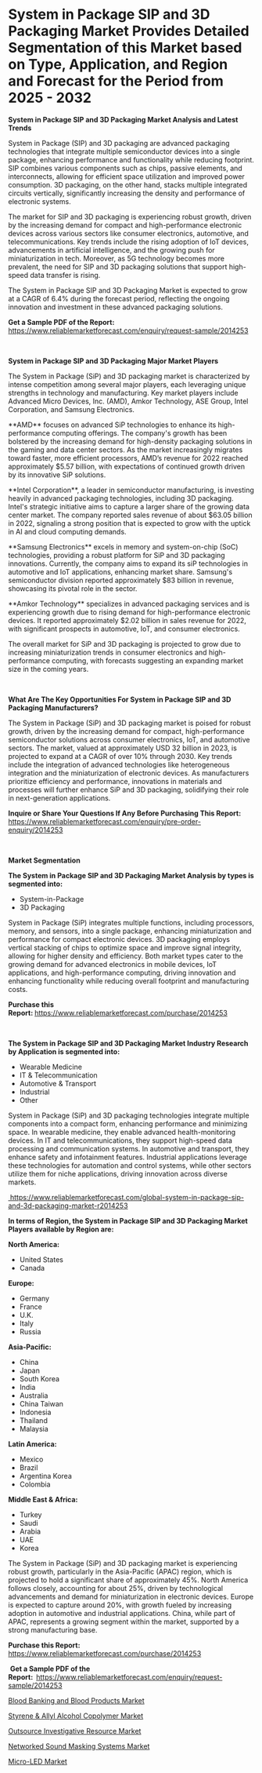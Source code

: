<p><h1>System in Package SIP and 3D Packaging Market Provides Detailed Segmentation of this Market based on Type, Application, and Region and Forecast for the Period from 2025 - 2032</h1></p><p><strong>System in Package SIP and 3D Packaging Market Analysis and Latest Trends</strong></p>
<p><p>System in Package (SIP) and 3D packaging are advanced packaging technologies that integrate multiple semiconductor devices into a single package, enhancing performance and functionality while reducing footprint. SIP combines various components such as chips, passive elements, and interconnects, allowing for efficient space utilization and improved power consumption. 3D packaging, on the other hand, stacks multiple integrated circuits vertically, significantly increasing the density and performance of electronic systems.</p><p>The market for SIP and 3D packaging is experiencing robust growth, driven by the increasing demand for compact and high-performance electronic devices across various sectors like consumer electronics, automotive, and telecommunications. Key trends include the rising adoption of IoT devices, advancements in artificial intelligence, and the growing push for miniaturization in tech. Moreover, as 5G technology becomes more prevalent, the need for SIP and 3D packaging solutions that support high-speed data transfer is rising. </p><p>The System in Package SIP and 3D Packaging Market is expected to grow at a CAGR of 6.4% during the forecast period, reflecting the ongoing innovation and investment in these advanced packaging solutions.</p></p>
<p><strong>Get a Sample PDF of the Report:&nbsp;</strong> <a href="https://www.reliablemarketforecast.com/enquiry/request-sample/2014253?utm_campaign=2011&utm_medium=2&utm_source=Github&utm_content=ia&utm_term=17012025&utm_id=system-in-package-sip-and-3d-packaging">https://www.reliablemarketforecast.com/enquiry/request-sample/2014253</a></p>
<p>&nbsp;</p>
<p><strong>System in Package SIP and 3D Packaging Major Market Players</strong></p>
<p><p>The System in Package (SiP) and 3D packaging market is characterized by intense competition among several major players, each leveraging unique strengths in technology and manufacturing. Key market players include Advanced Micro Devices, Inc. (AMD), Amkor Technology, ASE Group, Intel Corporation, and Samsung Electronics.</p><p>**AMD** focuses on advanced SiP technologies to enhance its high-performance computing offerings. The company's growth has been bolstered by the increasing demand for high-density packaging solutions in the gaming and data center sectors. As the market increasingly migrates toward faster, more efficient processors, AMD’s revenue for 2022 reached approximately $5.57 billion, with expectations of continued growth driven by its innovative SiP solutions.</p><p>**Intel Corporation**, a leader in semiconductor manufacturing, is investing heavily in advanced packaging technologies, including 3D packaging. Intel's strategic initiative aims to capture a larger share of the growing data center market. The company reported sales revenue of about $63.05 billion in 2022, signaling a strong position that is expected to grow with the uptick in AI and cloud computing demands.</p><p>**Samsung Electronics** excels in memory and system-on-chip (SoC) technologies, providing a robust platform for SiP and 3D packaging innovations. Currently, the company aims to expand its siP technologies in automotive and IoT applications, enhancing market share. Samsung's semiconductor division reported approximately $83 billion in revenue, showcasing its pivotal role in the sector.</p><p>**Amkor Technology** specializes in advanced packaging services and is experiencing growth due to rising demand for high-performance electronic devices. It reported approximately $2.02 billion in sales revenue for 2022, with significant prospects in automotive, IoT, and consumer electronics.</p><p>The overall market for SiP and 3D packaging is projected to grow due to increasing miniaturization trends in consumer electronics and high-performance computing, with forecasts suggesting an expanding market size in the coming years.</p></p>
<p>&nbsp;</p>
<p><strong>What Are The Key Opportunities For System in Package SIP and 3D Packaging Manufacturers?</strong></p>
<p><p>The System in Package (SiP) and 3D packaging market is poised for robust growth, driven by the increasing demand for compact, high-performance semiconductor solutions across consumer electronics, IoT, and automotive sectors. The market, valued at approximately USD 32 billion in 2023, is projected to expand at a CAGR of over 10% through 2030. Key trends include the integration of advanced technologies like heterogeneous integration and the miniaturization of electronic devices. As manufacturers prioritize efficiency and performance, innovations in materials and processes will further enhance SiP and 3D packaging, solidifying their role in next-generation applications.</p></p>
<p><strong>Inquire or Share Your Questions If Any Before Purchasing This Report:</strong> <a href="https://www.reliablemarketforecast.com/enquiry/pre-order-enquiry/2014253?utm_campaign=2011&utm_medium=2&utm_source=Github&utm_content=ia&utm_term=17012025&utm_id=system-in-package-sip-and-3d-packaging">https://www.reliablemarketforecast.com/enquiry/pre-order-enquiry/2014253</a></p>
<p>&nbsp;</p>
<p><strong>Market Segmentation</strong></p>
<p><strong>The System in Package SIP and 3D Packaging Market Analysis by types is segmented into:</strong></p>
<p><ul><li>System-in-Package</li><li>3D Packaging</li></ul></p>
<p><p>System in Package (SiP) integrates multiple functions, including processors, memory, and sensors, into a single package, enhancing miniaturization and performance for compact electronic devices. 3D packaging employs vertical stacking of chips to optimize space and improve signal integrity, allowing for higher density and efficiency. Both market types cater to the growing demand for advanced electronics in mobile devices, IoT applications, and high-performance computing, driving innovation and enhancing functionality while reducing overall footprint and manufacturing costs.</p></p>
<p><strong>Purchase this Report:&nbsp;</strong><a href="https://www.reliablemarketforecast.com/purchase/2014253?utm_campaign=2011&utm_medium=2&utm_source=Github&utm_content=ia&utm_term=17012025&utm_id=system-in-package-sip-and-3d-packaging">https://www.reliablemarketforecast.com/purchase/2014253</a></p>
<p>&nbsp;</p>
<p><strong>The System in Package SIP and 3D Packaging Market Industry Research by Application is segmented into:</strong></p>
<p><ul><li>Wearable Medicine</li><li>IT & Telecommunication</li><li>Automotive & Transport</li><li>Industrial</li><li>Other</li></ul></p>
<p><p>System in Package (SiP) and 3D packaging technologies integrate multiple components into a compact form, enhancing performance and minimizing space. In wearable medicine, they enable advanced health-monitoring devices. In IT and telecommunications, they support high-speed data processing and communication systems. In automotive and transport, they enhance safety and infotainment features. Industrial applications leverage these technologies for automation and control systems, while other sectors utilize them for niche applications, driving innovation across diverse markets.</p></p>
<p><a href="https://www.reliablemarketforecast.com/global-system-in-package-sip-and-3d-packaging-market-r2014253?utm_campaign=2011&utm_medium=2&utm_source=Github&utm_content=ia&utm_term=17012025&utm_id=system-in-package-sip-and-3d-packaging">&nbsp;https://www.reliablemarketforecast.com/global-system-in-package-sip-and-3d-packaging-market-r2014253</a></p>
<p><strong>In terms of Region, the System in Package SIP and 3D Packaging Market Players available by Region are:</strong></p>
<p>
    <p> <strong> North America: </strong>
        <ul>
            <li>United States</li>
            <li>Canada</li>
        </ul>
        </p> 
    <p> <strong> Europe: </strong>
        <ul>
            <li>Germany</li>
            <li>France</li>
            <li>U.K.</li>
            <li>Italy</li>
            <li>Russia</li>
        </ul>
        </p> 
    <p> <strong> Asia-Pacific: </strong>
        <ul>
            <li>China</li>
            <li>Japan</li>
            <li>South Korea</li>
            <li>India</li>
            <li>Australia</li>
            <li>China Taiwan</li>
            <li>Indonesia</li>
            <li>Thailand</li>
            <li>Malaysia</li>
        </ul>
        </p> 
    <p> <strong> Latin America: </strong>
        <ul>
            <li>Mexico</li>
            <li>Brazil</li>
            <li>Argentina Korea</li>
            <li>Colombia</li>
        </ul>
        </p> 
    <p> <strong> Middle East & Africa: </strong>
        <ul>
            <li>Turkey</li>
            <li>Saudi</li>
            <li>Arabia</li>
            <li>UAE</li>
            <li>Korea</li>
        </ul>
    </p>
    </p>
<p><p>The System in Package (SiP) and 3D packaging market is experiencing robust growth, particularly in the Asia-Pacific (APAC) region, which is projected to hold a significant share of approximately 45%. North America follows closely, accounting for about 25%, driven by technological advancements and demand for miniaturization in electronic devices. Europe is expected to capture around 20%, with growth fueled by increasing adoption in automotive and industrial applications. China, while part of APAC, represents a growing segment within the market, supported by a strong manufacturing base.</p></p>
<p><strong>Purchase this Report: </strong><a href="https://www.reliablemarketforecast.com/purchase/2014253?utm_campaign=2011&utm_medium=2&utm_source=Github&utm_content=ia&utm_term=17012025&utm_id=system-in-package-sip-and-3d-packaging">https://www.reliablemarketforecast.com/purchase/2014253</a></p>
<p>&nbsp;<strong>Get a Sample PDF of the Report:&nbsp;&nbsp;</strong><a href="https://www.reliablemarketforecast.com/enquiry/request-sample/2014253?utm_campaign=2011&utm_medium=2&utm_source=Github&utm_content=ia&utm_term=17012025&utm_id=system-in-package-sip-and-3d-packaging">https://www.reliablemarketforecast.com/enquiry/request-sample/2014253</a></p>
<p><strong></strong></p>
<p><p><a href="https://www.linkedin.com/pulse/projected-growth-blood-banking-products-market-size-c0osf?utm_campaign=2011&utm_medium=2&utm_source=Github&utm_content=ia&utm_term=17012025&utm_id=system-in-package-sip-and-3d-packaging">Blood Banking and Blood Products Market</a></p><p><a href="https://www.linkedin.com/pulse/124-cagr-forecast-thestyrene-allyl-alcohol-copolymer-market-qtakf?utm_campaign=2011&utm_medium=2&utm_source=Github&utm_content=ia&utm_term=17012025&utm_id=system-in-package-sip-and-3d-packaging">Styrene & Allyl Alcohol Copolymer Market</a></p><p><a href="https://www.linkedin.com/pulse/information-trends-significant-market-drivers-obstacles-outsource-jdvff?utm_campaign=2011&utm_medium=2&utm_source=Github&utm_content=ia&utm_term=17012025&utm_id=system-in-package-sip-and-3d-packaging">Outsource Investigative Resource Market</a></p><p><a href="https://www.linkedin.com/pulse/projecting-networked-sound-masking-systems-markets-rapid-growthwith-jdaof?utm_campaign=2011&utm_medium=2&utm_source=Github&utm_content=ia&utm_term=17012025&utm_id=system-in-package-sip-and-3d-packaging">Networked Sound Masking Systems Market</a></p><p><a href="https://www.linkedin.com/pulse/market-analysis-indicates-micro-led-size-growing-cagr-144-from-nulgf?utm_campaign=2011&utm_medium=2&utm_source=Github&utm_content=ia&utm_term=17012025&utm_id=system-in-package-sip-and-3d-packaging">Micro-LED Market</a></p></p>